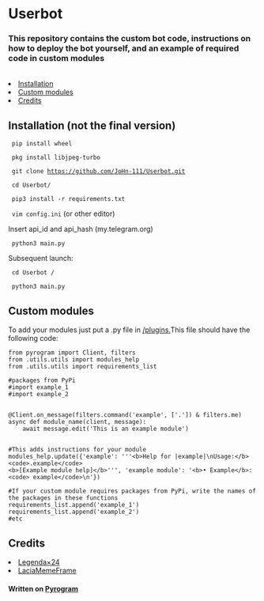 

<h1>Userbot</h1>

<h3>This repository contains the custom bot code, instructions on how to deploy the bot yourself, and an example of required code in custom modules</h3><br>
  

<nav>
<li><a href='https://github.com/JoHn-111/Dragon-Userbot/tree/master#installation-not-the-final-version'>Installation</a></li>
<li><a href='https://github.com/JoHn-111/Dragon-Userbot/tree/master#custom-modules'>Custom modules</a></li>
<li><a href='https://github.com/JoHn-111/Dragon-Userbot/tree/master#credits'>Credits</a></li>
  
</nav>


<h2>Installation (not the final version)</h2>

<code>  pip install wheel</code>

<code>  pkg install libjpeg-turbo</code>


<code>  git clone https://github.com/JoHn-111/Userbot.git</code>

<code>  cd Userbot/</code>

<code>  pip3 install -r requirements.txt</code>

<code>  vim config.ini</code> (or other editor)

<p>Insert api_id and api_hash (my.telegram.org)</p>

<code>  python3 main.py</code>

Subsequent launch:

<code>  cd Userbot /</code>

<code>  python3 main.py</code>


<h2>Custom modules</h2>



To add your modules just put a .py file in  <a href='https://github.com/JoHn-111/Userbot/tree/master/plugins'>/plugins.</a>This file should have the following code:


```python3
from pyrogram import Client, filters
from .utils.utils import modules_help
from .utils.utils import requirements_list

#packages from PyPi
#import example_1
#import example_2


@Client.on_message(filters.command('example', ['.']) & filters.me)
async def module_name(client, message):
    await message.edit('This is an example module')


#This adds instructions for your module
modules_help.update({'example': '''<b>Help for |example|\nUsage:</b>
<code>.example</code>
<b>[Example module help]</b>''', 'example module': '<b>• Example</b>:<code> example</code>\n'})

#If your custom module requires packages from PyPi, write the names of the packages in these functions
requirements_list.append('example_1')
requirements_list.append('example_2')
#etc
```
<h2>Credits</h2>
<nav>
<li><a href='https://github.com/Legenda24'>Legenda×24</a></li>
<li><a href='https://github.com/LaciaMemeFrame'>LaciaMemeFrame</a></li>
</nav>
<h4>Written on <a href='https://github.com/pyrogram/pyrogram'>Pyrogram</a></h4>
